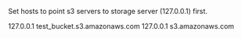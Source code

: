 Set hosts to point s3 servers to storage server (127.0.0.1) first.

127.0.0.1       test_bucket.s3.amazonaws.com
127.0.0.1         s3.amazonaws.com